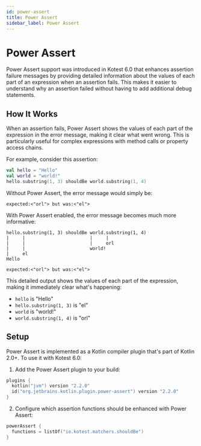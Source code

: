 ```yaml
---
id: power-assert
title: Power Assert
sidebar_label: Power Assert
---
```


# Power Assert

Power Assert support was introduced in Kotest 6.0 that enhances assertion failure messages by providing detailed
information about the values of each part of an expression when an assertion fails. This makes it easier to understand
why an assertion failed without having to add additional debug statements.

## How It Works

When an assertion fails, Power Assert shows the values of each part of the expression in the error message, making it
clear what went wrong. This is particularly useful for complex expressions with method calls or property access chains.

For example, consider this assertion:

```kotlin
val hello = "Hello"
val world = "world!"
hello.substring(1, 3) shouldBe world.substring(1, 4)
```

Without Power Assert, the error message would simply be:

```
expected:<"orl"> but was:<"el">
```

With Power Assert enabled, the error message becomes much more informative:

```
hello.substring(1, 3) shouldBe world.substring(1, 4)
|     |                        |     |
|     |                        |     orl
|     |                        world!
|     el
Hello

expected:<"orl"> but was:<"el">
```

This detailed output shows the values of each part of the expression, making it immediately clear what's happening:

- `hello` is "Hello"
- `hello.substring(1, 3)` is "el"
- `world` is "world!"
- `world.substring(1, 4)` is "orl"

## Setup

Power Assert is implemented as a Kotlin compiler plugin that's part of Kotlin 2.0+. To use it with Kotest 6.0:

1. Add the Power Assert plugin to your build:

```kotlin
plugins {
  kotlin("jvm") version "2.2.0"
  id("org.jetbrains.kotlin.plugin.power-assert") version "2.2.0"
}
```

2. Configure which assertion functions should be enhanced with Power Assert:

```kotlin
powerAssert {
  functions = listOf("io.kotest.matchers.shouldBe")
}
```

